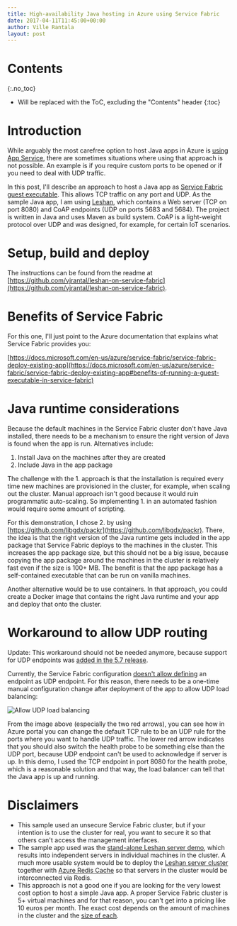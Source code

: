 ```yaml
---
title: High-availability Java hosting in Azure using Service Fabric
date: 2017-04-11T11:45:00+00:00
author: Ville Rantala
layout: post
---
```


# Contents
{:.no_toc}

* Will be replaced with the ToC, excluding the "Contents" header
{:toc}

# Introduction

While arguably the most carefree option to host Java apps in Azure is [using App Service](https://docs.microsoft.com/en-us/azure/app-service-web/app-service-web-get-started-java), there are sometimes situations where using that approach is not possible. An example is if you require custom ports to be opened or if you need to deal with UDP traffic.

In this post, I'll describe an approach to host a Java app as [Service Fabric guest executable](https://docs.microsoft.com/en-us/azure/service-fabric/service-fabric-deploy-existing-app). This allows TCP traffic on any port and UDP. As the sample Java app, I am using [Leshan](http://www.eclipse.org/leshan/), which contains a Web server (TCP on port 8080) and CoAP endpoints (UDP on ports 5683 and 5684). The project is written in Java and uses Maven as build system. CoAP is a light-weight protocol over UDP and was designed, for example, for certain IoT scenarios.

# Setup, build and deploy

The instructions can be found from the readme at [https://github.com/vjrantal/leshan-on-service-fabric](https://github.com/vjrantal/leshan-on-service-fabric).

# Benefits of Service Fabric

For this one, I'll just point to the Azure documentation that explains what Service Fabric provides you:

[https://docs.microsoft.com/en-us/azure/service-fabric/service-fabric-deploy-existing-app](https://docs.microsoft.com/en-us/azure/service-fabric/service-fabric-deploy-existing-app#benefits-of-running-a-guest-executable-in-service-fabric)

# Java runtime considerations

Because the default machines in the Service Fabric cluster don't have Java installed, there needs to be a mechanism to ensure the right version of Java is found when the app is run. Alternatives include:

1. Install Java on the machines after they are created
2. Include Java in the app package

The challenge with the 1. approach is that the installation is required every time new machines are provisioned in the cluster, for example, when scaling out the cluster. Manual approach isn't good because it would ruin programmatic auto-scaling. So implementing 1. in an automated fashion would require some amount of scripting.

For this demonstration, I chose 2. by using [https://github.com/libgdx/packr](https://github.com/libgdx/packr). There, the idea is that the right version of the Java runtime gets included in the app package that Service Fabric deploys to the machines in the cluster. This increases the app package size, but this should not be a big issue, because copying the app package around the machines in the cluster is relatively fast even if the size is 100+ MB. The benefit is that the app package has a self-contained executable that can be run on vanilla machines.

Another alternative would be to use containers. In that approach, you could create a Docker image that contains the right Java runtime and your app and deploy that onto the cluster.

# Workaround to allow UDP routing

Update: This workaround should not be needed anymore, because support for UDP endpoints was [added in the 5.7 release](https://github.com/Azure/service-fabric-issues/issues/208#issuecomment-323469390).

Currently, the Service Fabric configuration [doesn't allow defining](https://github.com/Azure/service-fabric-issues/issues/208#issuecomment-289795833) an endpoint as UDP endpoint. For this reason, there needs to be a one-time manual configuration change after deployment of the app to allow UDP load balancing:

![Allow UDP load balancing]({{site.baseurl}}/images/allow-udp-load-balancing.png)

From the image above (especially the two red arrows), you can see how in Azure portal you can change the default TCP rule to be an UDP rule for the ports where you want to handle UDP traffic. The lower red arrow indicates that you should also switch the health probe to be something else than the UDP port, because UDP endpoint can't be used to acknowledge if server is up. In this demo, I used the TCP endpoint in port 8080 for the health probe, which is a reasonable solution and that way, the load balancer can tell that the Java app is up and running.

# Disclaimers

* This sample used an unsecure Service Fabric cluster, but if your intention is to use the cluster for real, you want to secure it so that others can't access the management interfaces.
* The sample app used was the [stand-alone Leshan server demo](https://github.com/eclipse/leshan/tree/master/leshan-server-demo), which results into independent servers in individual machines in the cluster. A much more usable system would be to deploy the [Leshan server cluster](https://github.com/eclipse/leshan/tree/master/leshan-server-cluster) together with [Azure Redis Cache](https://azure.microsoft.com/en-us/services/cache/) so that servers in the cluster would be interconnected via Redis.
* This approach is not a good one if you are looking for the very lowest cost option to host a simple Java app. A proper Service Fabric cluster is 5+ virtual machines and for that reason, you can't get into a pricing like 10 euros per month. The exact cost depends on the amount of machines in the cluster and the [size of each](https://azure.microsoft.com/en-us/pricing/details/virtual-machines/windows/).
